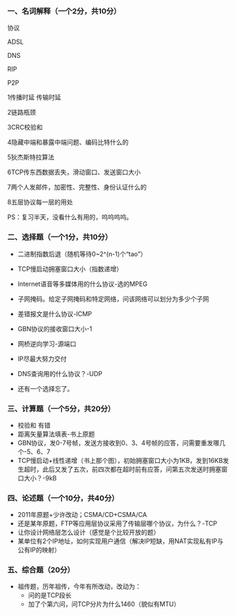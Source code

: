 ### 一、名词解释（一个2分，共10分）

协议

ADSL

DNS

RIP

P2P

1传播时延 传输时延

2链路瓶颈

3CRC校验和

4隐藏中端和暴露中端问题、编码比特什么的

5狄杰斯特拉算法

6TCP传东西数据丢失，滑动窗口、发送窗口大小

7两个人发邮件，加密性、完整性、身份认证什么的

8五层协议每一层的用处

PS：复习半天，没看什么有用的，呜呜呜呜。

### 二、选择题（一个1分，共10分）

* 二进制指数后退（随机等待0~2^(n-1)个“tao”）

* TCP慢启动拥塞窗口大小（指数递增）

* Internet语音等多媒体用的什么协议-选的MPEG

* 子网掩码。给定子网掩码和特定网络，问该网络可以划分为多少个子网

* 差错报文是什么协议-ICMP

* GBN协议的接收窗口大小-1

* 网桥逆向学习-源端口

* IP尽最大努力交付

* DNS查询用的什么协议？-UDP

* 还有一个选择忘了。

  

### 三、计算题（一个5分，共20分）

* 校验和 有错
* 距离矢量算法填表-书上原题
* GBN协议，发0-7号帧，发送方接收到0、3、4号帧的应答，问需要重发哪几个-5、6、7
* TCP慢启动+线性递增（书上那个图），初始拥塞窗口大小为1KB，发到16KB发生超时，此后又发了五次，前四次都在超时前有应答，问第五次发送时拥塞窗口大小？-9kB

### 四、论述题（一个10分，共40分）

* 2011年原题+少许改动；CSMA/CD+CSMA/CA
* 还是某年原题，FTP等应用层协议采用了传输层哪个协议，为什么？-TCP
* 让你设计网络层怎么设计（感觉是个比较开放的题）
* 某单位有2个IP地址，如何实现用户通信（解决IP短缺，用NAT实现私有IP与公有IP的映射）

### 五、综合题（20分）

* 祖传题，历年祖传，今年有所改动，改动为：
  * 问的是TCP段长
  * 加了个第六问，问TCP分片为什么1460（貌似有MTU）




